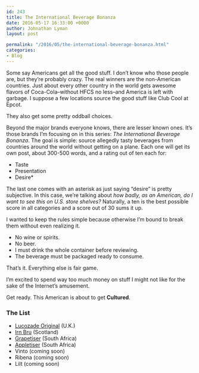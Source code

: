```yaml
---
id: 243
title: The International Beverage Bonanza
date: 2016-05-17 16:33:00 +0000
author: Johnathan Lyman
layout: post

permalink: "/2016/05/the-international-beverage-bonanza.html"
categories:
- Blog
---
```

Some say Americans get all the good stuff. I don’t know who those people are, but they’re probably crazy. The real winners are the non-American countries. Just about every other country in the world gets awesome flavors of Coca-Cola–without HFCS no less–and America is left with garbage. I suppose a few locations source the good stuff like Club Cool at Epcot.

They also get some pretty oddball choices.

Beyond the major brands everyone knows, there are lesser known ones. It’s those brands I’m focusing on in this series: _The International Beverage Bonanza_. The goal is simple: source allegedly tasty beverages from countries around the world without getting on a plane. Each one will get its own post, about 300-500 words, and a rating out of ten each for:

*   Taste
*   Presentation
*   Desire*

The last one comes with an asterisk as just saying “desire” is pretty subjective. In this case, we’re talking about _how badly, as an American, do I want to see this on U.S. store shelves?_ Naturally, a ten is the best possible score in all categories and a score out of 30 sums it up.

I wanted to keep the rules simple because otherwise I’m bound to break them without even realizing it.

*   No wine or spirits.
*   No beer.
*   I must drink the whole container before reviewing.
*   The beverage must be packaged ready to consume.

That’s it. Everything else is fair game.

I’m excited to spend way too much money on stuff I might not like for the sake of the Internet’s amusement.

Get ready. This American is about to get **Cultured**.

### The List

*   [Lucozade Original][5] (U.K.)
*   [Irn Bru][6] (Scotland)
*   [Grapetiser][7] (South Africa)
*   [Appletiser][8] (South Africa)
*   Vinto (coming soon)
*   Ribena (coming soon)
*   Lilt (coming soon)





[5]: https://johnathan.org/2016/05/ibb-lucozade.html
[6]: https://johnathan.org/2016/05/ibb-irn-bru.html
[7]: https://johnathan.org/2016/06/ibb-grapetiser.html
[8]: https://johnathan.org/2016/07/ibb-appletiser.html